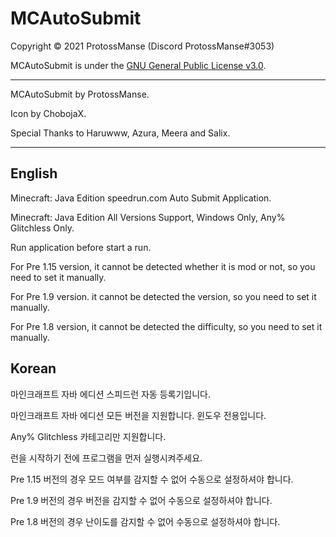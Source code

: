 # MCAutoSubmit

Copyright © 2021 ProtossManse (Discord ProtossManse#3053)

MCAutoSubmit is under the [GNU General Public License v3.0](https://github.com/ProtossManse/Auto-Submit/blob/main/LICENSE.txt).

---

MCAutoSubmit by ProtossManse.

Icon by ChobojaX.

Special Thanks to Haruwww, Azura, Meera and Salix.

---

## English

Minecraft: Java Edition speedrun.com Auto Submit Application.

Minecraft: Java Edition All Versions Support, Windows Only, Any% Glitchless Only.

Run application before start a run.

For Pre 1.15 version, it cannot be detected whether it is mod or not, so you need to set it manually.

For Pre 1.9 version. it cannot be detected the version, so you need to set it manually.

For Pre 1.8 version, it cannot be detected the difficulty, so you need to set it manually.

## Korean

마인크래프트 자바 에디션 스피드런 자동 등록기입니다.

마인크래프트 자바 에디션 모든 버전을 지원합니다. 윈도우 전용입니다.

Any% Glitchless 카테고리만 지원합니다.

런을 시작하기 전에 프로그램을 먼저 실행시켜주세요.

Pre 1.15 버전의 경우 모드 여부를 감지할 수 없어 수동으로 설정하셔야 합니다.

Pre 1.9 버전의 경우 버전을 감지할 수 없어 수동으로 설정하셔야 합니다.

Pre 1.8 버전의 경우 난이도를 감지할 수 없어 수동으로 설정하셔야 합니다.

